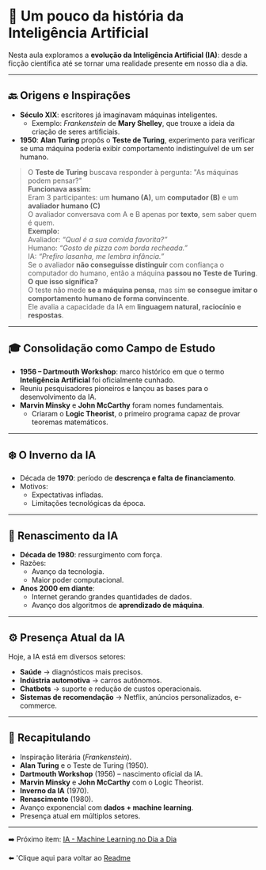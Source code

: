 # 🧠 Um pouco da história da Inteligência Artificial  

Nesta aula exploramos a **evolução da Inteligência Artificial (IA)**: desde a ficção científica até se tornar uma realidade presente em nosso dia a dia.  

---

## 🔙 Origens e Inspirações  

- **Século XIX**: escritores já imaginavam máquinas inteligentes.  
  - Exemplo: *Frankenstein* de **Mary Shelley**, que trouxe a ideia da criação de seres artificiais.  
- **1950**: **Alan Turing** propôs o **Teste de Turing**, experimento para verificar se uma máquina poderia exibir comportamento indistinguível de um ser humano.  
> O **Teste de Turing** buscava responder à pergunta: "As máquinas podem pensar?"  
> **Funcionava assim:**  
> Eram 3 participantes: um **humano (A)**, um **computador (B)** e um **avaliador humano (C)**  
> O avaliador conversava com A e B apenas por **texto**, sem saber quem é quem.  
> **Exemplo:**  
> Avaliador: *“Qual é a sua comida favorita?”*  
> Humano: *“Gosto de pizza com borda recheada.”*  
> IA: *“Prefiro lasanha, me lembra infância.”*  
> Se o avaliador **não conseguisse distinguir** com confiança o computador do humano, então a máquina **passou no Teste de Turing**.  
> **O que isso significa?**  
> O teste não mede **se a máquina pensa**, mas sim **se consegue imitar o comportamento humano de forma convincente**.  
> Ele avalia a capacidade da IA em **linguagem natural, raciocínio e respostas**.

---

## 🎓 Consolidação como Campo de Estudo  

- **1956 – Dartmouth Workshop**: marco histórico em que o termo **Inteligência Artificial** foi oficialmente cunhado.  
- Reuniu pesquisadores pioneiros e lançou as bases para o desenvolvimento da IA.  
- **Marvin Minsky** e **John McCarthy** foram nomes fundamentais.  
  - Criaram o **Logic Theorist**, o primeiro programa capaz de provar teoremas matemáticos.  

---

## ❄️ O Inverno da IA  

- Década de **1970**: período de **descrença e falta de financiamento**.  
- Motivos:  
  - Expectativas infladas.  
  - Limitações tecnológicas da época.  

---

## 🌅 Renascimento da IA  

- **Década de 1980**: ressurgimento com força.  
- Razões:  
  - Avanço da tecnologia.  
  - Maior poder computacional.  
- **Anos 2000 em diante**:  
  - Internet gerando grandes quantidades de dados.  
  - Avanço dos algoritmos de **aprendizado de máquina**.  

---

## ⚙️ Presença Atual da IA  

Hoje, a IA está em diversos setores:  

- **Saúde** → diagnósticos mais precisos.  
- **Indústria automotiva** → carros autônomos.  
- **Chatbots** → suporte e redução de custos operacionais.  
- **Sistemas de recomendação** → Netflix, anúncios personalizados, e-commerce.  

---

## 📌 Recapitulando  

- Inspiração literária (*Frankenstein*).  
- **Alan Turing** e o Teste de Turing (1950).  
- **Dartmouth Workshop** (1956) – nascimento oficial da IA.  
- **Marvin Minsky** e **John McCarthy** com o Logic Theorist.  
- **Inverno da IA** (1970).  
- **Renascimento** (1980).  
- Avanço exponencial com **dados + machine learning**.  
- Presença atual em múltiplos setores.  

---

➡️ Próximo item: [IA - Machine Learning no Dia a Dia](https://github.com/DrikaDev/Estudando-AWS-Fundamentos-de-IA-Generativa-com-Bedrock/blob/main/conteudos/3.%20IA%20no%20seu%20dia%20a%20dia.md)

⬅️ 'Clique aqui para voltar ao [Readme](https://github.com/DrikaDev/Estudando-AWS-Fundamentos-de-IA-Generativa-com-Bedrock/blob/main/README.md)
